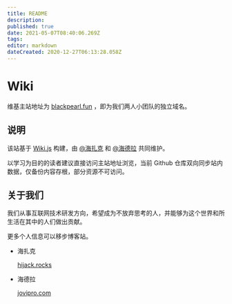 ```yaml
---
title: README
description: 
published: true
date: 2021-05-07T08:40:06.269Z
tags: 
editor: markdown
dateCreated: 2020-12-27T06:13:28.058Z
---
```


# Wiki

维基主站地址为 [blackpearl.fun](https://blackpearl.fun) ，即为我们两人小团队的独立域名。

## 说明

该站基于 [Wiki.js](https://github.com/Requarks/wiki) 构建，由 [@海扎克](https://github.com/HiJackSherlock) 和 [@海德拉](https://github.com/L-Jovi) 共同维护。

以学习为目的的读者建议直接访问主站地址浏览，当前 Github 仓库双向同步站内数据，仅备份内容存根，部分资源不可访问。


## 关于我们

我们从事互联网技术研发方向，希望成为不放弃思考的人，并能够为这个世界和所生活在其中的人们做出贡献。

更多个人信息可以移步博客站。

- 海扎克

  [hijack.rocks](https://blog.hijack.rocks)

- 海德拉

  [jovipro.com](https://blog.jovipro.com)